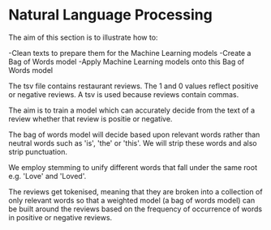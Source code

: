# Natural Language Processing

The aim of this section is to illustrate how to:

-Clean texts to prepare them for the Machine Learning models
-Create a Bag of Words model
-Apply Machine Learning models onto this Bag of Words model

The tsv file contains restaurant reviews. The 1 and 0 values reflect positive or negative reviews. A tsv is used because reviews contain commas.

The aim is to train a model which can accurately decide from the text of a review whether that review is positie or negative.

The bag of words model will decide based upon relevant words rather than neutral words such as 'is', 'the' or 'this'. We will strip these words and also strip punctuation.

We employ stemming to unify different words that fall under the same root e.g. 'Love' and 'Loved'.

The reviews get tokenised, meaning that they are broken into a collection of only relevant words so that a weighted model (a bag of words model) can be built around the reviews based on the frequency of occurrence of words in positive or negative reviews.

